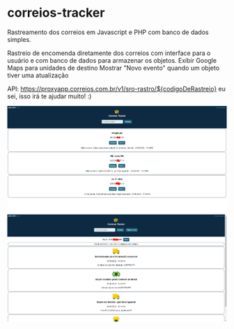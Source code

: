 # correios-tracker
Rastreamento dos correios em Javascript e PHP com banco de dados simples.

Rastreio de encomenda diretamente dos correios com interface para o usuário e com banco de dados para armazenar os objetos.
 Exibir Google Maps para unidades de destino
 Mostrar "Novo evento" quando um objeto tiver uma atualização

API: https://proxyapp.correios.com.br/v1/sro-rastro/${codigoDeRastreio} eu sei, isso irá te ajudar muito! :)

![Screenshot](Screenshot_3.png)
![Screenshot](Screenshot_5.png)
